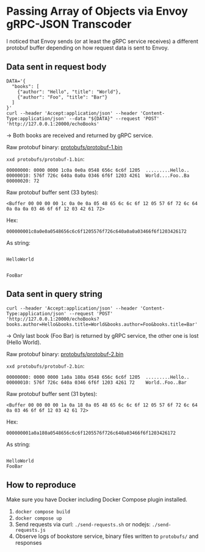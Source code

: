 # Passing Array of Objects via Envoy gRPC-JSON Transcoder

I noticed that Envoy sends (or at least the gRPC service receives) a different protobuf buffer depending on how request data is sent to Envoy.

## Data sent in request body

```shell
DATA='{
  "books": [
    {"author": "Hello", "title": "World"},
    {"author": "Foo", "title": "Bar"}
  ]
}'
curl --header 'Accept:application/json' --header 'Content-Type:application/json' --data "${DATA}" --request 'POST' 'http://127.0.0.1:20000/echoBooks'
```

-> Both books are received and returned by gRPC service.

Raw protobuf binary: [protobufs/protobuf-1.bin](protobufs/protobuf-1.bin)

`xxd protobufs/protobuf-1.bin`:
```text
00000000: 0000 0000 1c0a 0e0a 0548 656c 6c6f 1205  .........Hello..
00000010: 576f 726c 640a 0a0a 0346 6f6f 1203 4261  World....Foo..Ba
00000020: 72
```

Raw protobuf buffer sent (33 bytes):
```text
<Buffer 00 00 00 00 1c 0a 0e 0a 05 48 65 6c 6c 6f 12 05 57 6f 72 6c 64 0a 0a 0a 03 46 6f 6f 12 03 42 61 72>
```

Hex:
```text
000000001c0a0e0a0548656c6c6f1205576f726c640a0a0a03466f6f1203426172
```

As string:
```text

HelloWorld


FooBar
```

## Data sent in query string

```shell
curl --header 'Accept:application/json' --header 'Content-Type:application/json' --request 'POST' 'http://127.0.0.1:20000/echoBooks?books.author=Hello&books.title=World&books.author=Foo&books.title=Bar'
```

-> Only last book (Foo Bar) is returned by gRPC service, the other one is lost (Hello World).

Raw protobuf binary: [protobufs/protobuf-2.bin](protobufs/protobuf-2.bin)

`xxd protobufs/protobuf-2.bin`:
```text
00000000: 0000 0000 1a0a 180a 0548 656c 6c6f 1205  .........Hello..
00000010: 576f 726c 640a 0346 6f6f 1203 4261 72    World..Foo..Bar
```

Raw protobuf buffer sent (31 bytes):
```text
<Buffer 00 00 00 00 1a 0a 18 0a 05 48 65 6c 6c 6f 12 05 57 6f 72 6c 64 0a 03 46 6f 6f 12 03 42 61 72>
```

Hex:
```text
000000001a0a180a0548656c6c6f1205576f726c640a03466f6f1203426172
```

As string:
```text

HelloWorld
FooBar
```

## How to reproduce

Make sure you have Docker including Docker Compose plugin installed.

1. `docker compose build`
2. `docker compose up`
3. Send requests via curl: `./send-requests.sh` or nodejs: `./send-requests.js`
4. Observe logs of bookstore service, binary files written to `protobufs/` and responses